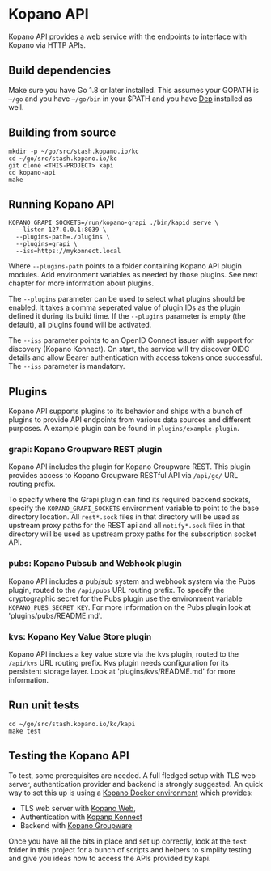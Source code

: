 # Kopano API

Kopano API provides a web service with the endpoints to interface with Kopano
via HTTP APIs.

## Build dependencies

Make sure you have Go 1.8 or later installed. This assumes your GOPATH is `~/go` and
you have `~/go/bin` in your $PATH and you have [Dep](https://golang.github.io/dep/)
installed as well.

## Building from source

```
mkdir -p ~/go/src/stash.kopano.io/kc
cd ~/go/src/stash.kopano.io/kc
git clone <THIS-PROJECT> kapi
cd kopano-api
make
```

## Running Kopano API

```
KOPANO_GRAPI_SOCKETS=/run/kopano-grapi ./bin/kapid serve \
  --listen 127.0.0.1:8039 \
  --plugins-path=./plugins \
  --plugins=grapi \
  --iss=https://mykonnect.local
```

Where `--plugins-path` points to a folder containing Kopano API plugin modules.
Add environment variables as needed by those plugins. See next chapter for
more information about plugins.

The `--plugins` parameter can be used to select what plugins should be enabled.
It takes a comma seperated value of plugin IDs as the plugin defined it during
its build time. If the `--plugins` parameter is empty (the default), all plugins
found will be activated.

The `--iss` parameter points to an OpenID Connect issuer with support for
discovery (Kopano Konnect). On start, the service will try discover OIDC details
and allow Bearer authentication with access tokens once successful. The `--iss`
parameter is mandatory.

## Plugins

Kopano API supports plugins to its behavior and ships with a bunch of
plugins to provide API endpoints from various data sources and different
purposes. A example plugin can be found in `plugins/example-plugin`.

### grapi: Kopano Groupware REST plugin

Kopano API includes the plugin for Kopano Groupware REST. This plugin provides
access to Kopano Groupware RESTful API via `/api/gc/` URL routing prefix.

To specify where the Grapi plugin can find its required backend sockets, specify
the `KOPANO_GRAPI_SOCKETS` environment variable to point to the base directory
location. All `rest*.sock` files in that directory will be used as upstream
proxy paths for the REST api and all `notify*.sock` files in that directory will
be used as upstream proxy paths for the subscription socket API.

### pubs: Kopano Pubsub and Webhook plugin

Kopano API includes a pub/sub system and webhook system via the Pubs plugin,
routed to the `/api/pubs` URL routing prefix. To specify the cryptographic
secret for the Pubs plugin use the environment variable
`KOPANO_PUBS_SECRET_KEY`. For more information on the Pubs plugin look at
'plugins/pubs/README.md'.

### kvs: Kopano Key Value Store plugin

Kopano API inclues a key value store via the kvs plugin, routed to the
`/api/kvs` URL routing prefix. Kvs plugin needs configuration for its persistent
storage layer. Look at 'plugins/kvs/README.md' for more information.

## Run unit tests

```
cd ~/go/src/stash.kopano.io/kc/kapi
make test
```

## Testing the Kopano API

To test, some prerequisites are needed. A full fledged setup with TLS web server,
authentication provider and backend is strongly suggested. An quick way to set
this up is using a [Kopano Docker environment](https://github.com/kopano-dev/kopano-docker) which
provides:

  - TLS web server with [Kopano Web](https://stash.kopano.io/projects/KGOL/repos/kweb),
  - Authentication with [Kopanp Konnect](https://stash.kopano.io/projects/KC/repos/konnect)
  - Backend with [Kopano Groupware](https://stash.kopano.io/projects/KC/repos/kopanocore)

Once you have all the bits in place and set up correctly, look at the `test`
folder in this project for a bunch of scripts and helpers to simplify testing
and give you ideas how to access the APIs provided by kapi.

